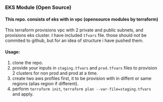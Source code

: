 ### EKS Module (Open Source)

#### This repo. consists of eks with in vpc (opensource modules by terraform)
This terraform provisions vpc with 2 private and public subnets, and provisions eks cluster.
I have included `tfvars` file. those should not be commited to github, but for an idea of structure i have pushed them.

#### Usage:
1. clone the repo.
2. provide your inputs in `staging.tfvars` and `prod.tfvars` files to provision 2 clusters for non prod and prod at a time. 
3. create two aws profiles first, it to be provision with in diffent or same regions (alias region if different).
4. perform   `terraform init`, `terraform plan --var-file=staging.tfvars` and apply.